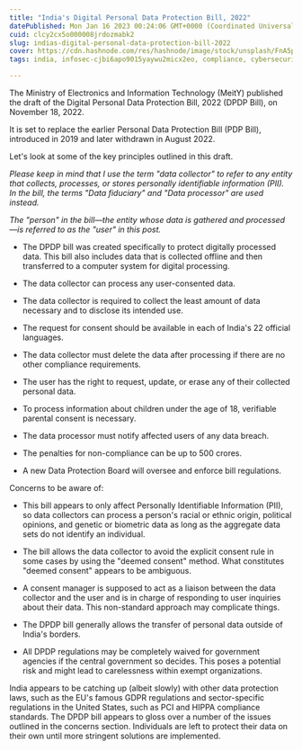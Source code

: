 ```yaml
---
title: "India's Digital Personal Data Protection Bill, 2022"
datePublished: Mon Jan 16 2023 00:24:06 GMT+0000 (Coordinated Universal Time)
cuid: clcy2cx5o000008jrdozmabk2
slug: indias-digital-personal-data-protection-bill-2022
cover: https://cdn.hashnode.com/res/hashnode/image/stock/unsplash/FnA5pAzqhMM/upload/33c021e5db2416e7e89aba84cea688a9.jpeg
tags: india, infosec-cjbi6apo9015yaywu2micx2eo, compliance, cybersecurity-1

---
```


The Ministry of Electronics and Information Technology (MeitY) published the draft of the Digital Personal Data Protection Bill, 2022 (DPDP Bill), on November 18, 2022.

It is set to replace the earlier Personal Data Protection Bill (PDP Bill), introduced in 2019 and later withdrawn in August 2022.

Let's look at some of the key principles outlined in this draft.

*Please keep in mind that I use the term "data collector" to refer to any entity that collects, processes, or stores personally identifiable information (PII). In the bill, the terms "Data fiduciary" and "Data processor" are used instead.*

*The "person" in the bill—the entity whose data is gathered and processed—is referred to as the "user" in this post.*

* The DPDP bill was created specifically to protect digitally processed data. This bill also includes data that is collected offline and then transferred to a computer system for digital processing.
    
* The data collector can process any user-consented data.
    
* The data collector is required to collect the least amount of data necessary and to disclose its intended use.
    
* The request for consent should be available in each of India's 22 official languages.
    
* The data collector must delete the data after processing if there are no other compliance requirements.
    
* The user has the right to request, update, or erase any of their collected personal data.
    
* To process information about children under the age of 18, verifiable parental consent is necessary.
    
* The data processor must notify affected users of any data breach.
    
* The penalties for non-compliance can be up to 500 crores.
    
* A new Data Protection Board will oversee and enforce bill regulations.
    

Concerns to be aware of:

* This bill appears to only affect Personally Identifiable Information (PII), so data collectors can process a person's racial or ethnic origin, political opinions, and genetic or biometric data as long as the aggregate data sets do not identify an individual.
    
* The bill allows the data collector to avoid the explicit consent rule in some cases by using the "deemed consent" method. What constitutes "deemed consent" appears to be ambiguous.
    
* A consent manager is supposed to act as a liaison between the data collector and the user and is in charge of responding to user inquiries about their data. This non-standard approach may complicate things.
    
* The DPDP bill generally allows the transfer of personal data outside of India's borders.
    
* All DPDP regulations may be completely waived for government agencies if the central government so decides. This poses a potential risk and might lead to carelessness within exempt organizations.
    

India appears to be catching up (albeit slowly) with other data protection laws, such as the EU's famous GDPR regulations and sector-specific regulations in the United States, such as PCI and HIPPA compliance standards. The DPDP bill appears to gloss over a number of the issues outlined in the concerns section. Individuals are left to protect their data on their own until more stringent solutions are implemented.